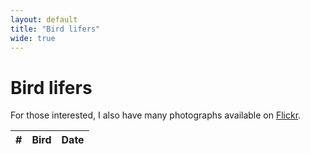 ```yaml
---
layout: default
title: "Bird lifers"
wide: true
---
```


# Bird lifers

For those interested, I also have many photographs available on [Flickr](https://www.flickr.com/photos/chrisdown/albums/72157711447135721?layout=justified).

<link rel="stylesheet" href="https://unpkg.com/leaflet@1.7.1/dist/leaflet.css"/>
<script src="https://cdnjs.cloudflare.com/ajax/libs/PapaParse/5.3.0/papaparse.min.js"></script>
<script src="https://unpkg.com/leaflet@1.7.1/dist/leaflet.js"></script>
<link rel="stylesheet" href="https://cdnjs.cloudflare.com/ajax/libs/leaflet.markercluster/1.4.1/MarkerCluster.css"/>
<link rel="stylesheet" href="https://cdnjs.cloudflare.com/ajax/libs/leaflet.markercluster/1.4.1/MarkerCluster.Default.css"/>
<script src="https://cdnjs.cloudflare.com/ajax/libs/leaflet.markercluster/1.4.1/leaflet.markercluster.js"></script>

<div id="map"></div>
<div id="sightings-table-container">
    <table id="sightings-table">
        <thead>
            <tr>
                <th>#</th>
                <th>Bird</th>
                <th>Date</th>
            </tr>
        </thead>
        <tbody>
            <!-- Rows will be added here dynamically -->
        </tbody>
    </table>
</div>

<script>
    var map = L.map('map').fitWorld();
    L.tileLayer('https://{s}.tile.openstreetmap.org/{z}/{x}/{y}.png', {
        maxZoom: 19,
    }).addTo(map);

    L.Control.textbox = L.Control.extend({
        onAdd: function(map) {
            var text = L.DomUtil.create('span');
            text.id = "bird_tips";
            text.innerHTML = "<span style=\"background-color: rgba(255, 255, 255, 0.5); padding: 0.2em\">Click an entry in the table to focus the map</span>"
            return text;
        },

        onRemove: function(map) { }
    });
    L.control.textbox = function(opts) { return new L.Control.textbox(opts);}
    L.control.textbox({ position: 'bottomleft' }).addTo(map);

    var zoomLevel = 18;

    // disableClusteringAtZoom value should match the same as map.setView()
    var markers = L.markerClusterGroup({ maxClusterRadius: 50, disableClusteringAtZoom: zoomLevel });

    function processCSVData(csvURI) {
        Papa.parse(csvURI, {
            download: true,
            header: true,
            dynamicTyping: true,
            complete: function(results) {
                var data = results.data;
                var firstSightings = {};

                data.forEach(sighting => {
                    // TODO: huh, why does papa give an extra one?
                    if (!sighting || sighting.id === null) {
                        return;
                    }

                    var species = sighting.common_name;
                    var sightingDate = new Date(sighting.date);
                    var sightingDateUTC = new Date(sightingDate.getUTCFullYear(), sightingDate.getUTCMonth(), sightingDate.getUTCDate());

                    if (!firstSightings[species] || new Date(firstSightings[species].date) > sightingDateUTC) {
                        sighting.date = sightingDateUTC.toISOString().split('T')[0];
                        firstSightings[species] = sighting;
                    }
                });

                updateMapAndTable(firstSightings);
            }
        });
    }

    function updateMapAndTable(sightings) {
        var tableBody = document.getElementById('sightings-table').getElementsByTagName('tbody')[0];
        var sightingsArray = Object.values(sightings).reverse();
        var liferNumber = sightingsArray.length;

        sightingsArray.forEach((sighting, index) => {
            var roundedLatitude = sighting.latitude.toFixed(5);
            var roundedLongitude = sighting.longitude.toFixed(5);
            var markerId = `marker-${index}`;

            var wikiLink = `https://en.wikipedia.org/wiki/${sighting.scientific_name.replace(/ /g, '_')}`;
            var marker = L.marker([sighting.latitude, sighting.longitude])
                .bindPopup(`${sighting.common_name}<br><span style="font-style: italic">${sighting.scientific_name}</span><br>${sighting.date}<br>${roundedLatitude}, ${roundedLongitude}<br><a href="${wikiLink}" target="_blank">Wikipedia</a>`);
            markers.addLayer(marker);

            // Scroll table on view
            marker.on('click', function() {
                var row = document.querySelector(`[data-marker-id="${markerId}"]`);
                if (row) {
                    var tableContainer = document.getElementById('sightings-table-container');
                    var rowTopRelativeToContainer = row.offsetTop;
                    var containerScrollTopToCenterRow = rowTopRelativeToContainer - (tableContainer.offsetHeight / 2) + (row.offsetHeight / 2);

                    // not scrollIntoView, since that also moves the viewport
                    tableContainer.scrollTop = containerScrollTopToCenterRow;

                    document.querySelectorAll('#sightings-table tbody tr').forEach(tr => {
                        tr.style.fontWeight = 'normal';
                        tr.classList.remove('flash');
                    });
                    row.style.fontWeight = 'bold';
                    row.classList.add('flash');
                }
            });

            var row = tableBody.insertRow();
            row.setAttribute('data-marker-id', markerId);
            row.insertCell(0).textContent = liferNumber--;
            row.insertCell(1).textContent = sighting.common_name;
            row.insertCell(2).innerHTML = `<span class=nowrap>${sighting.date}</span>`;


            row.addEventListener('click', function() {
                document.querySelectorAll('#sightings-table tbody tr').forEach(tr => tr.style.fontWeight = 'normal');
                row.style.fontWeight = 'bold';
                map.setView(marker.getLatLng(), zoomLevel);
                marker.openPopup();
            });
        });

        map.addLayer(markers);
    }

    var csvURI = '/birds/data.csv'; // Updated CSV file URI
    processCSVData(csvURI);
</script>
